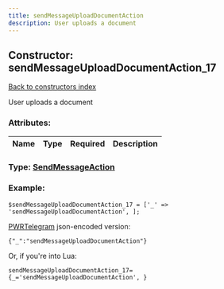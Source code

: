 ```yaml
---
title: sendMessageUploadDocumentAction
description: User uploads a document
---
```

## Constructor: sendMessageUploadDocumentAction\_17  
[Back to constructors index](index.md)



User uploads a document

### Attributes:

| Name     |    Type       | Required | Description |
|----------|:-------------:|:--------:|------------:|



### Type: [SendMessageAction](../types/SendMessageAction.md)


### Example:

```
$sendMessageUploadDocumentAction_17 = ['_' => 'sendMessageUploadDocumentAction', ];
```  

[PWRTelegram](https://pwrtelegram.xyz) json-encoded version:

```
{"_":"sendMessageUploadDocumentAction"}
```


Or, if you're into Lua:  


```
sendMessageUploadDocumentAction_17={_='sendMessageUploadDocumentAction', }

```


